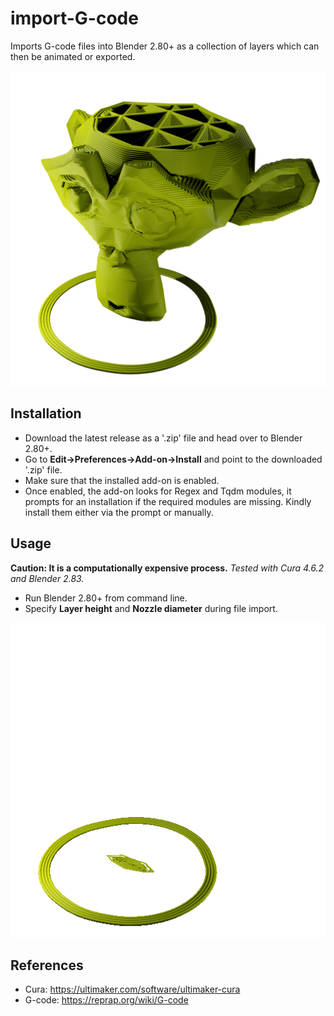 # import-G-code
Imports G-code files into Blender 2.80+ as a collection of layers which can then be animated or exported.

![suzanne](suzanne.png)

## Installation

* Download the latest release as a '.zip' file and head over to Blender 2.80+.  
* Go to **Edit->Preferences->Add-on->Install** and point to the downloaded '.zip' file.
* Make sure that the installed add-on is enabled. 
* Once enabled, the add-on looks for Regex and Tqdm modules, it prompts for an installation if the required modules are missing. Kindly install them either via the prompt or manually.

## Usage

**Caution: It is a computationally expensive process.**
*Tested with Cura 4.6.2 and Blender 2.83.*

* Run Blender 2.80+ from command line.
* Specify **Layer height** and **Nozzle diameter** during file import.

![suzanne](suzanne.gif)

## References

* Cura: https://ultimaker.com/software/ultimaker-cura 
* G-code: https://reprap.org/wiki/G-code

